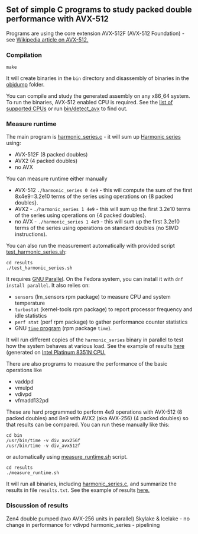## Set of simple C programs to study packed double performance with AVX-512

Programs are using the core extension AVX-512F (AVX-512 Foundation) - see [Wikipedia article on AVX-512.](https://en.wikipedia.org/wiki/AVX-512#Legacy_instructions_with_EVEX-encoded_versions)

### Compilation
```
make
```

It will create binaries in the `bin` directory and disassembly of binaries in the [objdump](objdump) folder.

You can compile and study the generated assembly on any x86_64 system. To run the binaries, AVX-512 enabled CPU is required. See the [list of supported CPUs](https://en.wikipedia.org/wiki/AVX-512#CPUs_with_AVX-512) or run [bin/detect_avx](detect_avx.c) to find out. 

### Measure runtime
The main program is [harmonic_series.c](harmonic_series.c) - it will sum up [Harmonic series](https://en.wikipedia.org/wiki/Harmonic_series_(mathematics)) using:
* AVX-512F (8 packed doubles)
* AVX2 (4 packed doubles)
* no AVX

You can measure runtime either manually
*  AVX-512 `./harmonic_series 0 4e9` - this will compute the sum of the first 8x4e9=3.2e10 terms of the series using operations on {8 packed doubles}.
*  AVX2 -   `./harmonic_series 1 4e9` - this will sum up the first 3.2e10 terms of the series using operations on {4 packed doubles}.
*  no AVX - `./harmonic_series 1 4e9` - this will sum up the first 3.2e10 terms of the series using operations on standard doubles (no SIMD instructions). 

You can also run the measurement automatically with provided script [test_harmonic_series.sh](results/test_harmonic_series.sh):

```
cd results
./test_harmonic_series.sh
```

It requires [GNU Parallel](https://www.gnu.org/s/parallel). On the Fedora system, you can install it with `dnf install parallel`. It also relies on:
* `sensors` (lm_sensors rpm package) to measure CPU and system temperature
* `turbostat` (kernel-tools rpm package) to report processor frequency and idle statistics
* `perf stat` (perf rpm package) to gather performance counter statistics
* GNU [`time` program](https://www.gnu.org/software/time/) (rpm package `time`). 

It will run different copies of the `harmonic_series` binary in parallel to test how the system behaves at various load. See the example of results
[here](results/Intel_Platinum_8351N_CPU_2.40GHz_harmonic_series/)
(generated on [Intel Platinum 8351N CPU.](https://www.intel.com/content/www/us/en/products/sku/212288/intel-xeon-platinum-8351n-processor-54m-cache-2-40-ghz/specifications.html)

There are also programs to measure the performance of the basic operations like
* vaddpd
* vmulpd
* vdivpd
* vfmadd132pd

These are hard programmed to perform 4e9 operations with  AVX-512 (8 packed doubles) and 8e9 with AVX2 (aka AVX-256) (4 packed doubles) so that results can be compared.
You can run these manually like this:

```
cd bin
/usr/bin/time -v div_avx256f
/usr/bin/time -v div_avx512f
```

or automatically using [measure_runtime.sh](results/measure_runtime.sh) script.
```
cd results
./measure_runtime.sh
```

It will run all binaries, including [harmonic_series.c](harmonic_series.c), and summarize the results in file `results.txt`. See the example of results
[here.](results/Intel_Platinum_8351N_CPU_2.40GHz/results.txt)

### Discussion of results
Zen4 double pumped (two AVX-256 units in parallel)
Skylake & Icelake - no change in performance for vdivpd
harmonic_series - pipelining

